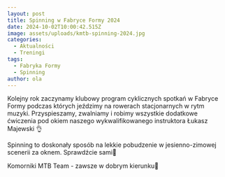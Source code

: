 ```yaml
---
layout: post
title: Spinning w Fabryce Formy 2024
date: 2024-10-02T10:00:42.515Z
image: assets/uploads/kmtb-spinning-2024.jpg
categories:
  - Aktualności
  - Treningi
tags:
  - Fabryka Formy
  - Spinning
author: ola
---
```

Kolejny rok zaczynamy klubowy program cyklicznych spotkań w Fabryce Formy podczas których jeździmy na rowerach stacjonarnych w rytm muzyki. Przyspieszamy, zwalniamy i robimy wszystkie dodatkowe ćwiczenia pod okiem naszego wykwalifikowanego instruktora Łukasz Majewski 👌 
<!--more-->

Spinning to doskonały sposób na lekkie pobudzenie w jesienno-zimowej scenerii za oknem. Sprawdźcie sami🤟 

Komorniki MTB Team - zawsze w dobrym kierunku🙂 